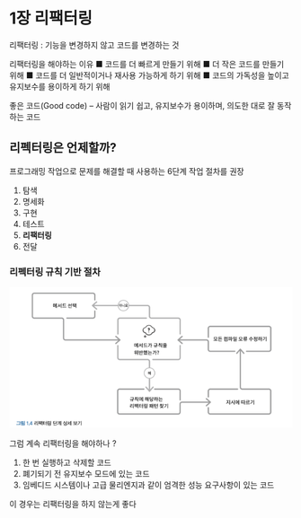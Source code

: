 # 1장 리팩터링

리팩터링 : 기능을 변경하지 않고 코드를 변경하는 것

리팩터링을 해야하는 이유
■ 코드를 더 빠르게 만들기 위해
■ 더 작은 코드를 만들기 위해
■ 코드를 더 일반적이거나 재사용 가능하게 하기 위해
■ 코드의 가독성을 높이고 유지보수를 용이하게 하기 위해

좋은 코드(Good code) – 사람이 읽기 쉽고, 유지보수가 용이하며, 의도한 대로 잘 동작하는 코드

## 리펙터링은 언제할까?

프로그래밍 작업으로 문제를 해결할 때 사용하는 6단계 작업 절차를 권장

1. 탐색
2. 명세화
3. 구현
4. 테스트
5. **리팩터링**
6. 전달

### 리펙터링 규칙 기반 절차

![img](../img/1장_리팩터링규칙기반.png)

그럼 계속 리팩터링을 해야하나 ?

1. 한 번 실행하고 삭제할 코드
2. 폐기되기 전 유지보수 모드에 있는 코드
3. 임베디드 시스템이나 고급 물리엔지과 같이 엄격한 성능 요구사항이 있는 코드

이 경우는 리팩터링을 하지 않는게 좋다

